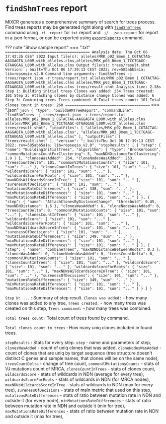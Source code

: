 # `findShmTrees` report

MiXCR generates a comprehensive summary of search for trees process. Find trees reports may be generated right along with [`findShmTrees`](./mixcr-findShmTrees.md) command using `-r`/`--report` for `txt` report and `-j/--json-report` for report in a json format, or can be exported using [`exportReports`](./mixcr-exportReports.md) command.

??? note "Show sample report"
    === ".txt"
        ```
        ======================================
        Analysis date: Thu Oct 06 17:42:26 CEST 2022
        Input file(s): alleles/MRK_p02_Bmem_1_CGTACTAG-AAGGAGTA_L00M.with_alleles.clns,alleles/MRK_p03_Bmem_1_TCCTGAGC-GTAAGGAG_L00M.with_alleles.clns
        Output file(s): trees/result.shmt
        Version: ; built=Thu Oct 06 17:39:13 CEST 2022; rev=585abb5a1a; lib=repseqio.v2.0
        Command line arguments: findShmTrees -j trees/report.json -r trees/report.txt alleles/MRK_p02_Bmem_1_CGTACTAG-AAGGAGTA_L00M.with_alleles.clns alleles/MRK_p03_Bmem_1_TCCTGAGC-GTAAGGAG_L00M.with_alleles.clns trees/result.shmt
        Analysis time: 2.58s
        Step 1: Building initial trees
            Clones was added: 254
            Trees created: 101
        Step 2: Attaching clones by distance change
            Clones was added: 6
        Step 3: Combining trees
            Trees combined: 0
        Total trees count: 101
        Total clones count in trees: 260
        ======================================
        ```
    === ".json"
        ```json
        {
          "type": "buildSHMTreeReport",
          "commandLine": "findShmTrees -j trees/report.json -r trees/report.txt alleles/MRK_p02_Bmem_1_CGTACTAG-AAGGAGTA_L00M.with_alleles.clns alleles/MRK_p03_Bmem_1_TCCTGAGC-GTAAGGAG_L00M.with_alleles.clns trees/result.shmt",
          "inputFiles": [
            "alleles/MRK_p02_Bmem_1_CGTACTAG-AAGGAGTA_L00M.with_alleles.clns",
            "alleles/MRK_p03_Bmem_1_TCCTGAGC-GTAAGGAG_L00M.with_alleles.clns"
          ],
          "outputFiles": [
            "trees/result.shmt"
          ],
          "version": "; built=Thu Oct 06 17:39:13 CEST 2022; rev=585abb5a1a; lib=repseqio.v2.0",
          "stepResults": [
            {
              "step": {
                "name": "BuildingInitialTrees",
                "algorithm": {
                  "type": "BronKerbosch",
                  "commonMutationsCountForClustering": 5,
                  "maxNDNDistanceForClustering": 1.0
                }
              },
              "clonesWasAdded": 254,
              "cloneNodesWasAdded": 253,
              "treesCountDelta": 101,
              "commonVJMutationsCounts": {
                "size": 101,
                "sum": "..."
              },
              "clonesCountInTrees": {
                "size": 101,
                "sum": "..."
              },
              "wildcardsScore": {
                "size": 101,
                "sum": "..."
              },
              "wildcardsScoreForRoots": {
                "size": 101,
                "sum": "..."
              },
              "maxNDNsWildcardsScoreInTree": {
                "size": 101,
                "sum": "..."
              },
              "surenessOfDecisions": {
                "size": 101,
                "sum": "..."
              },
              "mutationsRateDifferences": {
                "size": 338,
                "sum": "..."
              },
              "minMutationsRateDifferences": {
                "size": 101,
                "sum": "..."
              },
              "maxMutationsRateDifferences": {
                "size": 101,
                "sum": "..."
              }
            },
            {
              "step": {
                "name": "AttachClonesByDistanceChange",
                "threshold": 0.45,
                "maxNDNDistance": 1.5
              },
              "clonesWasAdded": 6,
              "cloneNodesWasAdded": 6,
              "treesCountDelta": 0,
              "commonVJMutationsCounts": {
                "size": 101,
                "sum": "..."
              },
              "clonesCountInTrees": {
                "size": 101,
                "sum": "..."
              },
              "wildcardsScore": {
                "size": 101,
                "sum": "..."
              },
              "wildcardsScoreForRoots": {
                "size": 101,
                "sum": "..."
              },
              "maxNDNsWildcardsScoreInTree": {
                "size": 101,
                "sum": "..."
              },
              "surenessOfDecisions": {
                "size": 101,
                "sum": "..."
              },
              "mutationsRateDifferences": {
                "size": 349,
                "sum": "..."
              },
              "minMutationsRateDifferences": {
                "size": 101,
                "sum": "..."
              },
              "maxMutationsRateDifferences": {
                "size": 101,
                "sum": "..."
              }
            },
            {
              "step": {
                "name": "CombineTrees",
                "maxNDNDistanceBetweenRoots": 0.3
              },
              "clonesWasAdded": 0,
              "cloneNodesWasAdded": 0,
              "treesCountDelta": 0,
              "commonVJMutationsCounts": {
                "size": 101,
                "sum": "..."
              },
              "clonesCountInTrees": {
                "size": 101,
                "sum": "..."
              },
              "wildcardsScore": {
                "size": 101,
                "sum": "..."
              },
              "wildcardsScoreForRoots": {
                "size": 101,
                "sum": "..."
              },
              "maxNDNsWildcardsScoreInTree": {
                "size": 101,
                "sum": "..."
              },
              "surenessOfDecisions": {
                "size": 101,
                "sum": "..."
              },
              "mutationsRateDifferences": {
                "size": 349,
                "sum": "..."
              },
              "minMutationsRateDifferences": {
                "size": 101,
                "sum": "..."
              },
              "maxMutationsRateDifferences": {
                "size": 101,
                "sum": "..."
              }
            }
          ]
        }
        ```

`Step N: ...`
: Summary of step result. `Clones was added:` - how many clones was added to any tree, `Trees created:` - how many trees was created on this step, `Trees combined:` - how many trees was combined.

`Total trees count`
: Total count of trees found by command.

`Total clones count in trees`
: How many uniq clones included in found trees.

`stepResults`
: Stats for every step. `step` - name and parameters of step, `clonesWasAdded` - count of uniq clones that was added, `cloneNodesWasAdded` - count of clones that are uniq by target sequence (tree structure doesn't distinct C genes and sample names, that clones will be on the same node), `treesCountDelta` - change of tree count, `commonVJMutationsCounts` - stats of VJ mutations count of MRCA, `clonesCountInTrees` - stats of clones count, `wildcardsScore` - stats of wildcards in NDN (average for every tree), `wildcardsScoreForRoots` - stats of wildcards in NDN (for MRCA nodes), `maxNDNsWildcardsScoreInTree` - stats of wildcards in NDN (max for every tree), `surenessOfDecisions` - stats of main metric that used on this step, `mutationsRateDifferences` - stats of ratio between mutation rate in NDN and outside it (for every node), `minMutationsRateDifferences` - stats of ratio between mutation rate in NDN and outside it (min for tree), `maxMutationsRateDifferences` - stats of ratio between mutation rate in NDN and outside it (max for tree), 
